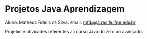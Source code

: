 # Projetos Java Aprendizagem


Aluno: Matheus Fidelis da Silva.
email: mfds@a.recife.ifpe.edu.br

Projetos e atividades referentes ao curso Java do zero ao avançado.

